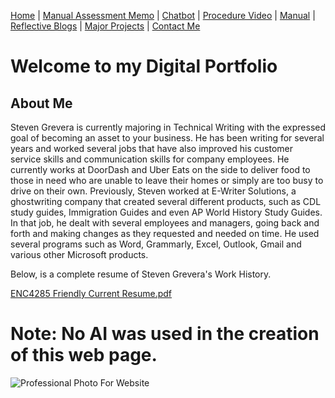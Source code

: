 [Home](index.md) | [Manual Assessment Memo](manual_assessment_memo.md) | [Chatbot](chatbot.md) | [Procedure Video](procedure_video.md) | [Manual](manual.md) | [Reflective Blogs](reflective_blogs.md) | [Major Projects](Major_Projects.md) | [Contact Me](Contact_Me.md)

# Welcome to my Digital Portfolio 

## About Me 
Steven Grevera is currently majoring in Technical Writing with the expressed goal of becoming an asset to your business. He has been writing for several years and worked several jobs that have also improved his customer service skills and communication skills for company employees. He currently works at DoorDash and Uber Eats on the side to deliver food to those in need who are unable to leave their homes or simply are too busy to drive on their own. Previously, Steven worked at E-Writer Solutions, a ghostwriting company that created several different products, such as CDL study guides, Immigration Guides and even AP World History Study Guides. In that job, he dealt with several employees and managers, going back and forth and making changes as they requested and needed on time. He used several programs such as Word, Grammarly, Excel, Outlook, Gmail and various other Microsoft products. 

Below, is a complete resume of Steven Grevera's Work History. 

[ENC4285 Friendly Current Resume.pdf](https://github.com/user-attachments/files/18373664/ENC4285.Friendly.Current.Resume.pdf)


# **Note: No AI was used in the creation of this web page.** 


![Professional Photo For Website](https://github.com/user-attachments/assets/5b9bcc46-ccb6-4ee6-af24-942f0e79db1a)
